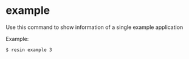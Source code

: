# example <id>

Use this command to show information of a single example application

Example:

	$ resin example 3
